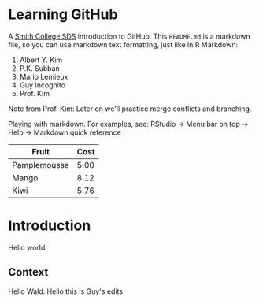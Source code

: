 # Learning GitHub

A [Smith College SDS](https://www.smith.edu/academics/statistics) introduction to GitHub. This `README.md` is a markdown file, so you can use markdown text formatting, just like in R Markdown:

1. Albert Y. Kim
1. P.K. Subban
1. Mario Lemieux
1. Guy Incognito
1. Prof. Kim

Note from Prof. Kim: Later on we'll practice merge conflicts and branching.

Playing with markdown. For examples, see: RStudio -> Menu bar on top -> Help -> Markdown quick reference

Fruit  | Cost
------------- | -------------
Pamplemousse  | 5.00
Mango  | 8.12
Kiwi | 5.76

# Introduction

Hello world

## Context

Hello Wald. Hello this is Guy's edits
